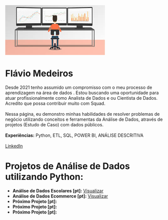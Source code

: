  <img src="https://github.com/flaviomsilva/data-science-projetcs/blob/main/banner2.jpeg">
 <h1> Flávio Medeiros</h1>
Desde 2021 tenho assumido um compromisso com o meu processo de aprendizagem na área de dados . Estou buscando uma oportunidade para atuar profissionalmente como Analista de Dados e ou Cientista de Dados. Acredito que possa contribuir muito com Squad.
<br></br>
Nessa página, eu demonstro minhas habilidades de resolver problemas de negócio utilizando conceitos e ferramentas da Análise de Dados, através de projetos (Estudo de Caso) com dados públicos.
<br></br>
<b> Experiências:</B> Python, ETL, SQL, POWER BI, ANÁLISE DESCRITIVA
<br></br>
<a href="https://www.linkedin.com/in/flaviomdasilva/"> LinkedIn </a>
 <h1> Projetos de Análise de Dados utilizando Python: </h1> 
<ul>
  <li><b>Análise de Dados Escolares [pt]:</b> <a href="https://github.com/flaviomsilva/Analise_Dados_Escolares/blob/main/Analise_Dados_Escolares.ipynb">Visualizar</a></li>
 <li><b>Análise de Dados Ecommerce [pt]:</b> <a href="https://github.com/flaviomsilva/Analise_Dados_Ecommerce/blob/main/Analise_ECommerce.ipynb">Visualizar</a></li>
 <li><b>Próximo Projeto [pt]:</b></li>
 <li><b>Próximo Projeto [pt]:</b></li>
 <li><b>Próximo Projeto [pt]:</b></li>
</ul>


